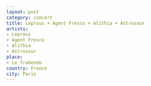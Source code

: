 ```yaml
---
layout: post
category: concert
title: Leprous + Agent Fresco + Alithia + Astrosaur
artists: 
- Leprous
- Agent Fresco
- Alithia
- Astrosaur
place: 
- Le Trabendo
country: France
city: Paris
---
```


